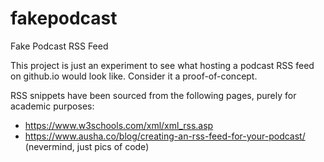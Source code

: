 # fakepodcast
Fake Podcast RSS Feed

This project is just an experiment to see what hosting a podcast RSS feed on github.io would look like. Consider it a proof-of-concept.

RSS snippets have been sourced from the following pages, purely for academic purposes:
* https://www.w3schools.com/xml/xml_rss.asp
* https://www.ausha.co/blog/creating-an-rss-feed-for-your-podcast/ (nevermind, just pics of code)
